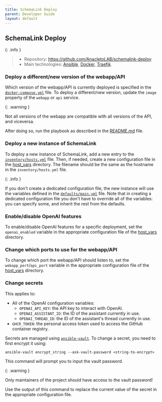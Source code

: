 ```yaml
---
title: SchemaLink Deploy
parent: Developer Guide
layout: default
---
```


## SchemaLink Deploy

{: .info }

> - Repository: <https://github.com/AnacletoLAB/schemalink-deploy>
> - Main technologies:
>   [Ansible](https://docs.ansible.com/ansible/latest/index.html),
>   [Docker](https://docs.docker.com/),
>   [Traefik](https://doc.traefik.io/traefik/).

### Deploy a different/new version of the webapp/API

Which version of the webapp/API is currently deployed is specified in the
[`docker-compose.yml`](https://github.com/AnacletoLAB/schemalink-deploy/blob/main/roles/schema-link/templates/docker/docker-compose.yml)
file. To deploy a different/new version, update the `image` property of the
`webapp` or `api` service.

{: .warning }

Not all versions of the webapp are compatible with all versions of the API, and
viceversa.

After doing so, run the playbook as described in the
[README.md](https://github.com/AnacletoLAB/schemalink-deploy/tree/main) file.

### Deploy a new instance of SchemaLink

To deploy a new instance of SchemaLink, add a new entry to the
[`inventory/hosts.yml`](https://github.com/AnacletoLAB/schemalink-deploy/blob/main/inventory/hosts.yml)
file. Then, if needed, create a new configuration file in the
[host_vars](https://github.com/AnacletoLAB/schemalink-deploy/tree/main/host_vars)
directory. The filename should be the same as the hostname in the
`inventory/hosts.yml` file.

{: .info }

If you don't create a dedicated configuration file, the new instance will use
the variables defined in the
[`defaults/main.yml`](https://github.com/AnacletoLAB/schemalink-deploy/blob/main/roles/schema-link/defaults/main.yml)
file. Note that in creating a dedicated configuration file you don't have to
override all of the variables: you can specify some, and inherit the rest from
the defaults.

### Enable/disable OpenAI features

To enable/disable OpenAI features for a specific deployment, set the
`openai_enabled` variable in the appropriate configuration file of the
[host_vars](https://github.com/AnacletoLAB/schemalink-deploy/tree/main/host_vars)
directory.

### Change which ports to use for the webapp/API

To change which port the webapp/API should listen to, set the
`webapp_port`/`api_port` variable in the appropriate configuration file of the
[host_vars](https://github.com/AnacletoLAB/schemalink-deploy/tree/main/host_vars)
directory.

### Change secrets

This applies to:

- All of the OpenAI configuration variables:
  - `OPENAI_API_KEY`: the API key to interact with OpenAI.
  - `OPENAI_ASSISTANT_ID`: the ID of the assistant currently in use.
  - `OPENAI_THREAD_ID`: the ID of the assistant's thread currently in use.
- `GHCR_TOKEN`: the personal access token used to access the GitHub container
  registry.

Secrets are managed using
[`ansible-vault`](https://docs.ansible.com/ansible/latest/cli/ansible-vault.html).
To change a secret, you need to first encrypt it using:

```shell
ansible-vault encrypt_string --ask-vault-password <string-to-encrypt>
```

This command will prompt you to input the vault password.

{: .warning }

Only maintainers of the project should have access to the vault password!

Use the output of this command to replace the current value of the secret in the
appropriate configuration file.
